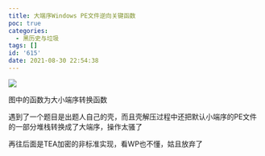 ```yaml
---
title: 大端序Windows PE文件逆向关键函数
poc: true
categories:
  - 黑历史与垃圾
tags: []
id: '615'
date: 2021-08-30 22:54:38
---
```


![](https://raw.githubusercontent.com/Valkierja/ALLPIC/main/img/202303172114249.png)

图中的函数为大小端序转换函数

遇到了一个题目是出题人自己的壳，而且壳解压过程中还把默认小端序的PE文件的一部分堆栈转换成了大端序，操作太骚了

再往后面是TEA加密的非标准实现，看WP也不懂，姑且放弃了